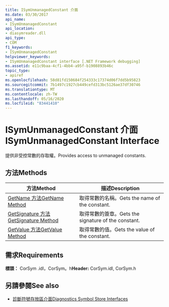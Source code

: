 ```yaml
---
title: ISymUnmanagedConstant 介面
ms.date: 03/30/2017
api_name:
- ISymUnmanagedConstant
api_location:
- diasymreader.dll
api_type:
- COM
f1_keywords:
- ISymUnmanagedConstant
helpviewer_keywords:
- ISymUnmanagedConstant interface [.NET Framework debugging]
ms.assetid: e11c9baa-4cf1-4bb4-a95f-b1908893b46c
topic_type:
- apiref
ms.openlocfilehash: 58d81fd150684f254333c17374d06f7dd5b95823
ms.sourcegitcommit: 7b1497c1927cb449cefd313bc5126ae37df30746
ms.translationtype: MT
ms.contentlocale: zh-TW
ms.lasthandoff: 05/16/2020
ms.locfileid: "83441410"
---
```

# <a name="isymunmanagedconstant-interface"></a><span data-ttu-id="5a3f8-102">ISymUnmanagedConstant 介面</span><span class="sxs-lookup"><span data-stu-id="5a3f8-102">ISymUnmanagedConstant Interface</span></span>
<span data-ttu-id="5a3f8-103">提供非受控常數的存取權。</span><span class="sxs-lookup"><span data-stu-id="5a3f8-103">Provides access to unmanaged constants.</span></span>  
  
## <a name="methods"></a><span data-ttu-id="5a3f8-104">方法</span><span class="sxs-lookup"><span data-stu-id="5a3f8-104">Methods</span></span>  
  
|<span data-ttu-id="5a3f8-105">方法</span><span class="sxs-lookup"><span data-stu-id="5a3f8-105">Method</span></span>|<span data-ttu-id="5a3f8-106">描述</span><span class="sxs-lookup"><span data-stu-id="5a3f8-106">Description</span></span>|  
|------------|-----------------|  
|[<span data-ttu-id="5a3f8-107">GetName 方法</span><span class="sxs-lookup"><span data-stu-id="5a3f8-107">GetName Method</span></span>](isymunmanagedconstant-getname-method.md)|<span data-ttu-id="5a3f8-108">取得常數的名稱。</span><span class="sxs-lookup"><span data-stu-id="5a3f8-108">Gets the name of the constant.</span></span>|  
|[<span data-ttu-id="5a3f8-109">GetSignature 方法</span><span class="sxs-lookup"><span data-stu-id="5a3f8-109">GetSignature Method</span></span>](isymunmanagedconstant-getsignature-method.md)|<span data-ttu-id="5a3f8-110">取得常數的簽章。</span><span class="sxs-lookup"><span data-stu-id="5a3f8-110">Gets the signature of the constant.</span></span>|  
|[<span data-ttu-id="5a3f8-111">GetValue 方法</span><span class="sxs-lookup"><span data-stu-id="5a3f8-111">GetValue Method</span></span>](isymunmanagedconstant-getvalue-method.md)|<span data-ttu-id="5a3f8-112">取得常數的值。</span><span class="sxs-lookup"><span data-stu-id="5a3f8-112">Gets the value of the constant.</span></span>|  
  
## <a name="requirements"></a><span data-ttu-id="5a3f8-113">需求</span><span class="sxs-lookup"><span data-stu-id="5a3f8-113">Requirements</span></span>  
 <span data-ttu-id="5a3f8-114">**標頭：** CorSym .idl，CorSym。h</span><span class="sxs-lookup"><span data-stu-id="5a3f8-114">**Header:** CorSym.idl, CorSym.h</span></span>  
  
## <a name="see-also"></a><span data-ttu-id="5a3f8-115">另請參閱</span><span class="sxs-lookup"><span data-stu-id="5a3f8-115">See also</span></span>

- [<span data-ttu-id="5a3f8-116">診斷符號存放區介面</span><span class="sxs-lookup"><span data-stu-id="5a3f8-116">Diagnostics Symbol Store Interfaces</span></span>](diagnostics-symbol-store-interfaces.md)
